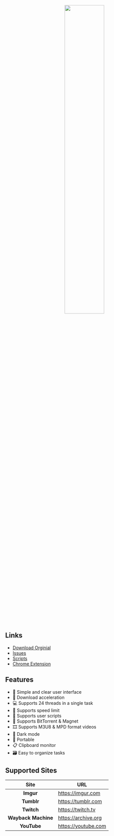 <p align="center">
  <img src="imgs/card_crop.png" width="50%"/>
  <br>
</p>

## Links
- [Download Orginial](https://github.com/KurtBestor/Hitomi-Downloader/releases/latest)
- [Issues](https://github.com/KurtBestor/Hitomi-Downloader/issues)
- [Scripts](https://github.com/KurtBestor/Hitomi-Downloader/wiki/Scripts)
- [Chrome Extension](https://github.com/KurtBestor/Hitomi-Downloader/wiki/Chrome-Extension)

## Features
- 🍰 Simple and clear user interface
- 🚀 Download acceleration
- 💻 Supports 24 threads in a single task
- 🚥 Supports speed limit
- 📜 Supports user scripts
- 🧲 Supports BitTorrent & Magnet
- 🎞️ Supports M3U8 & MPD format videos
- 🌙 Dark mode
- 🧳 Portable
- 📋 Clipboard monitor
- 🗃️ Easy to organize tasks

## Supported Sites
| Site | URL |
| :--: | -- |
| **Imgur** | <https://imgur.com> |
| **Tumblr** | <https://tumblr.com> |
| **Twitch** | <https://twitch.tv> |
| **Wayback Machine** | <https://archive.org> |
| **YouTube** | <https://youtube.com> |
